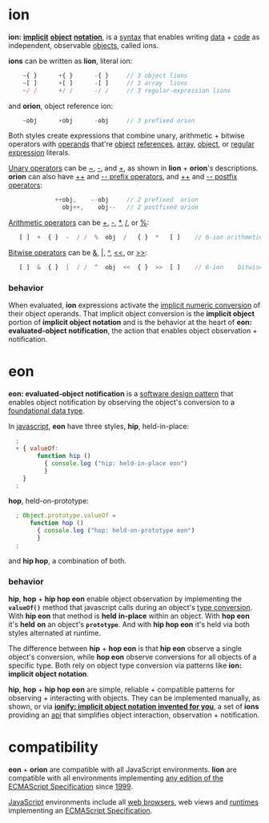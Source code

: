 # ion

**ion:** [**implicit**](http://tfd.com/implicit)
[**object**](https://en.wikipedia.org/wiki/Object_%28computer_science%29)
[**notation**](https://en.wikipedia.org/wiki/Notation#Computing),
is a [syntax](https://en.wikipedia.org/wiki/Syntax_(programming_languages))
that enables writing [data](https://en.wikipedia.org/wiki/Data_(computing)) +
[code](https://en.wikipedia.org/wiki/Source_code)
as independent, observable
[objects](https://en.wikipedia.org/wiki/Object_(computer_science)),
called ions.

**ions** can be written as **lion**, literal ion:

```javascript
    ~{ }      +{ }      -{ }     // 3 object lions
    ~[ ]      +[ ]      -[ ]     // 3 array  lions
    ~/ /      +/ /      -/ /     // 3 regular-expression lions
```
and **orion**, object reference ion:

```javascript
    ~obj      +obj      -obj     // 3 prefixed orion
```
Both styles create expressions that combine unary, arithmetic + bitwise operators with
[operands](https://en.wikipedia.org/wiki/Operand#Computer_science) that're
[object](http://www.ecma-international.org/ecma-262/6.0/index.html#sec-object-type)
[references](http://www.ecma-international.org/ecma-262/6.0/index.html#sec-reference-specification-type),
[array](http://www.ecma-international.org/ecma-262/6.0/index.html#sec-array-initializer),
[object](http://www.ecma-international.org/ecma-262/6.0/index.html#sec-object-initializer), or
[regular expression](http://www.ecma-international.org/ecma-262/6.0/index.html#sec-literals-regular-expression-literals)
literals.

[Unary operators](http://www.ecma-international.org/ecma-262/6.0/index.html#sec-unary-operators)
can be
[~](http://www.ecma-international.org/ecma-262/6.0/index.html#sec-bitwise-not-operator),
[-](http://www.ecma-international.org/ecma-262/6.0/index.html#sec-unary-minus-operator), and
[+](http://www.ecma-international.org/ecma-262/6.0/index.html#sec-unary-plus-operator),
as shown in **lion** + **orion**'s descriptions. **orion** can also have
[++](http://www.ecma-international.org/ecma-262/6.0/index.html#sec-prefix-increment-operator) and
[-- prefix operators](http://www.ecma-international.org/ecma-262/6.0/index.html#sec-prefix-decrement-operator), and
[++](http://www.ecma-international.org/ecma-262/6.0/index.html#sec-postfix-increment-operator) and
[-- postfix operators](http://www.ecma-international.org/ecma-262/6.0/index.html#sec-postfix-decrement-operator):

```javascript
             ++obj,    --obj     // 2 prefixed  orion
               obj++,    obj--   // 2 postfixed orion
```

[Arithmetic operators](https://developer.mozilla.org/en-US/docs/Web/JavaScript/Guide/Expressions_and_Operators#Arithmetic_operators)
can be
[+](http://www.ecma-international.org/ecma-262/6.0/index.html#sec-addition-operator-plus),
[-](http://www.ecma-international.org/ecma-262/6.0/index.html#sec-subtraction-operator-minus),
[*](http://www.ecma-international.org/ecma-262/6.0/index.html#sec-applying-the-mul-operator),
[/](http://www.ecma-international.org/ecma-262/6.0/index.html#sec-applying-the-div-operator), or
[%](http://www.ecma-international.org/ecma-262/6.0/index.html#sec-applying-the-mod-operator):

```javascript
   [ ]  +  { }  -  / /  %  obj  /   { }  *   [ ]    // 6-ion arithmetic expression
```

[Bitwise operators](https://developer.mozilla.org/en-US/docs/Web/JavaScript/Guide/Expressions_and_Operators#Bitwise_operators)
can be
[&](https://developer.mozilla.org/en-US/docs/Web/JavaScript/Reference/Operators/Bitwise_Operators#Bitwise_AND),
[|](https://developer.mozilla.org/en-US/docs/Web/JavaScript/Reference/Operators/Bitwise_Operators#Bitwise_OR),
[^](https://developer.mozilla.org/en-US/docs/Web/JavaScript/Reference/Operators/Bitwise_Operators#Bitwise_XOR),
[<<](http://www.ecma-international.org/ecma-262/6.0/index.html#sec-left-shift-operator), or
[>>](http://www.ecma-international.org/ecma-262/6.0/index.html#sec-signed-right-shift-operator):

```javascript
   [ ]  &  { }  |  / /  ^  obj  <<  { }  >>  [ ]    // 6-ion    bitwise expression
```

### behavior

When evaluated, **ion** expressions activate the
[implicit numeric conversion](http://www.ecma-international.org/ecma-262/6.0/index.html#sec-tonumber)
of their object operands. That implicit object conversion is the **implicit object**
portion of **implicit object notation** and is the behavior at the heart of
**eon: evaluated-object notification**, the action that enables
object observation + notification.

# eon

**eon: evaluated-object notification** is a
[software design pattern](https://en.wikipedia.org/wiki/Software_design_pattern)
that enables object notification by observing the object's conversion to a
[foundational data type](https://en.wikipedia.org/wiki/Primitive_data_type).

In [javascript](http://www.ecma-international.org/publications/standards/Ecma-262.htm),
**eon** have three styles, **hip**, held-in-place:

```javascript
  ;
  + { valueOf:
        function hip ()
          { console.log ("hip: held-in-place eon")
          }
    }
  ;
```

**hop**, held-on-prototype:

```javascript
  ; Object.prototype.valueOf =
      function hop ()
        { console.log ("hop: held-on-prototype eon")
        }
  ;
```

and **hip hop**, a combination of both.

### behavior

**hip**, **hop** + **hip hop eon** enable object observation by implementing
the **```valueOf()```** method that javascript calls during an object's
[type conversion](http://www.ecma-international.org/ecma-262/6.0/index.html#sec-toprimitive).
With **hip eon** that method is **held** __in-place__ within an
object. With **hop eon** it's **held** __on__ an object's **```prototype```**.
And with **hip hop eon** it's held via both styles alternated at runtime.

The difference between **hip** + **hop eon** is that **hip eon** observe a
single object's conversion, while **hop eon** observe conversions for all
objects of a specific type. Both rely on object type conversion via patterns
like **ion: implicit object notation**.

**hip**, **hop** + **hip hop eon** are simple, reliable + compatible
patterns for observing + interacting with objects. They can be implemented
manually, as shown, or via
[**ionify: implicit object notation invented for you**](http://github.com/ionify/ionify),
a set of **ions** providing an
[api](https://en.wikipedia.org/wiki/Application_programming_interface)
that simplifies object interaction, observation + notification.

# compatibility

**eon** + **orion** are compatible with all JavaScript environments. **lion**
are compatible with all environments implementing
[any edition of the ECMAScript Specification](http://www.ecma-international.org/publications/standards/Ecma-262-arch.htm)
since [1999](http://www.ecma-international.org/publications/files/ECMA-ST-ARCH/ECMA-262,%203rd%20edition,%20December%201999.pdf).

[JavaScript](http://www.ecma-international.org/publications/standards/Ecma-262.htm)
environments include all
[web browsers](https://en.wikipedia.org/wiki/Web_browser), web views and
[runtimes](http://en.wikipedia.org/wiki/JavaScript_engine) implementing an
[ECMAScript Specification](http://www.ecma-international.org/publications/standards/Ecma-262-arch.htm).
